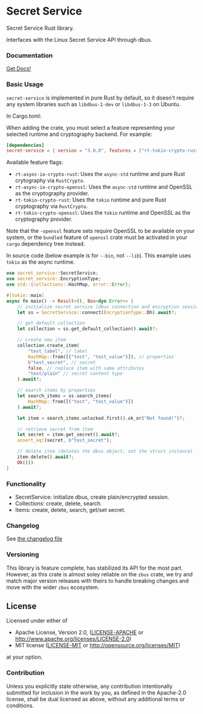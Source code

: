 # Secret Service

Secret Service Rust library.

Interfaces with the Linux Secret Service API through dbus.

### Documentation

[Get Docs!](https://docs.rs/secret-service/)

### Basic Usage

`secret-service` is implemented in pure Rust by default, so it doesn't require any system libraries
such as `libdbus-1-dev` or `libdbus-1-3` on Ubuntu.

In Cargo.toml:

When adding the crate, you must select a feature representing your selected runtime and cryptography backend. 
For example:

```toml
[dependencies]
secret-service = { version = "3.0.0", features = ["rt-tokio-crypto-rust"] }
```

Available feature flags:
- `rt-async-io-crypto-rust`: Uses the `async-std` runtime and pure Rust crytography via `RustCrypto`.
- `rt-async-io-crypto-openssl`: Uses the `async-std` runtime and OpenSSL as the cryptography provider.
- `rt-tokio-crypto-rust`: Uses the `tokio` runtime and pure Rust cryptography via `RustCrypto`.
- `rt-tokio-crypto-openssl`: Uses the `tokio` runtime and OpenSSL as the cryptography provider.

Note that the `-openssl` feature sets require OpenSSL to be available on your system, or the `bundled` feature
of `openssl` crate must be activated in your `cargo` dependency tree instead.

In source code (below example is for `--bin`, not `--lib`). This example uses `tokio` as
the async runtime.

```rust
use secret_service::SecretService;
use secret_service::EncryptionType;
use std::{collections::HashMap, error::Error};

#[tokio::main]
async fn main() -> Result<(), Box<dyn Error>> {
    // initialize secret service (dbus connection and encryption session)
    let ss = SecretService::connect(EncryptionType::Dh).await?;

    // get default collection
    let collection = ss.get_default_collection().await?;

    // create new item
    collection.create_item(
        "test_label", // label
        HashMap::from([("test", "test_value")]), // properties
        b"test_secret", // secret
        false, // replace item with same attributes
        "text/plain" // secret content type
    ).await?;

    // search items by properties
    let search_items = ss.search_items(
        HashMap::from([("test", "test_value")])
    ).await?;

    let item = search_items.unlocked.first().ok_or("Not found!")?;

    // retrieve secret from item
    let secret = item.get_secret().await?;
    assert_eq!(secret, b"test_secret");

    // delete item (deletes the dbus object, not the struct instance)
    item.delete().await?;
    Ok(())
}
```

### Functionality

- SecretService: initialize dbus, create plain/encrypted session.
- Collections: create, delete, search.
- Items: create, delete, search, get/set secret.

### Changelog
See [the changelog file](./CHANGELOG.md)

### Versioning
This library is feature complete, has stabilized its API for the most part. However, as this
crate is almost soley reliable on the `zbus` crate, we try and match major version releases
with theirs to handle breaking changes and move with the wider `zbus` ecosystem.

## License

Licensed under either of

* Apache License, Version 2.0, ([LICENSE-APACHE](LICENSE-APACHE) or http://www.apache.org/licenses/LICENSE-2.0)
* MIT license ([LICENSE-MIT](LICENSE-MIT) or http://opensource.org/licenses/MIT)

at your option.

### Contribution

Unless you explicitly state otherwise, any contribution intentionally submitted for inclusion in the work by you, as defined in the Apache-2.0 license, shall be dual licensed as above, without any additional terms or conditions.
